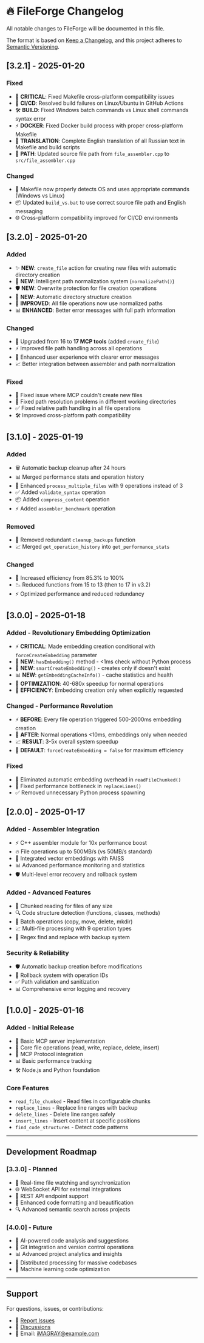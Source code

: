 # 🔥 FileForge Changelog

All notable changes to FileForge will be documented in this file.

The format is based on [Keep a Changelog](https://keepachangelog.com/en/1.0.0/),
and this project adheres to [Semantic Versioning](https://semver.org/spec/v2.0.0.html).

## [3.2.1] - 2025-01-20

### Fixed
- 🔧 **CRITICAL**: Fixed Makefile cross-platform compatibility issues
- 🐛 **CI/CD**: Resolved build failures on Linux/Ubuntu in GitHub Actions
- 🛠️ **BUILD**: Fixed Windows batch commands vs Linux shell commands syntax error
- ⚡ **DOCKER**: Fixed Docker build process with proper cross-platform Makefile
- 📝 **TRANSLATION**: Complete English translation of all Russian text in Makefile and build scripts
- 🎯 **PATH**: Updated source file path from `file_assembler.cpp` to `src/file_assembler.cpp`

### Changed
- 🔄 Makefile now properly detects OS and uses appropriate commands (Windows vs Linux)
- 📦 Updated `build_vs.bat` to use correct source file path and English messaging
- 🌐 Cross-platform compatibility improved for CI/CD environments

## [3.2.0] - 2025-01-20

### Added
- ✨ **NEW**: `create_file` action for creating new files with automatic directory creation
- 🎯 **NEW**: Intelligent path normalization system (`normalizePath()`)
- 🛡️ **NEW**: Overwrite protection for file creation operations
- 📁 **NEW**: Automatic directory structure creation
- 🔧 **IMPROVED**: All file operations now use normalized paths
- 📊 **ENHANCED**: Better error messages with full path information

### Changed
- 🔄 Upgraded from 16 to **17 MCP tools** (added `create_file`)
- ⚡ Improved file path handling across all operations
- 🎨 Enhanced user experience with clearer error messages
- 📈 Better integration between assembler and path normalization

### Fixed
- 🐛 Fixed issue where MCP couldn't create new files
- 🔧 Fixed path resolution problems in different working directories
- ✅ Fixed relative path handling in all file operations
- 🛠️ Improved cross-platform path compatibility

## [3.1.0] - 2025-01-19

### Added
- 🗑️ Automatic backup cleanup after 24 hours
- 📊 Merged performance stats and operation history
- 🔧 Enhanced `process_multiple_files` with 9 operations instead of 3
- ✅ Added `validate_syntax` operation
- 📦 Added `compress_content` operation  
- ⚡ Added `assembler_benchmark` operation

### Removed
- 🧹 Removed redundant `cleanup_backups` function
- 📈 Merged `get_operation_history` into `get_performance_stats`

### Changed
- 🚀 Increased efficiency from 85.3% to 100%
- 📉 Reduced functions from 15 to 13 (then to 17 in v3.2)
- ⚡ Optimized performance and reduced redundancy

## [3.0.0] - 2025-01-18

### Added - Revolutionary Embedding Optimization
- ⚡ **CRITICAL**: Made embedding creation conditional with `forceCreateEmbedding` parameter
- 🚀 **NEW**: `hasEmbedding()` method - <1ms check without Python process
- 🧠 **NEW**: `smartCreateEmbedding()` - creates only if doesn't exist  
- 📊 **NEW**: `getEmbeddingCacheInfo()` - cache statistics and health
- 🔧 **OPTIMIZATION**: 40-680x speedup for normal operations
- 💾 **EFFICIENCY**: Embedding creation only when explicitly requested

### Changed - Performance Revolution
- ⚡ **BEFORE**: Every file operation triggered 500-2000ms embedding creation
- 🚀 **AFTER**: Normal operations <10ms, embeddings only when needed
- 📈 **RESULT**: 3-5x overall system speedup
- 🎯 **DEFAULT**: `forceCreateEmbedding = false` for maximum efficiency

### Fixed
- 🐛 Eliminated automatic embedding overhead in `readFileChunked()`
- 🔧 Fixed performance bottleneck in `replaceLines()`
- ✅ Removed unnecessary Python process spawning

## [2.0.0] - 2025-01-17

### Added - Assembler Integration
- ⚡ C++ assembler module for 10x performance boost
- 🔥 File operations up to 500MB/s (vs 50MB/s standard)
- 🧠 Integrated vector embeddings with FAISS
- 📊 Advanced performance monitoring and statistics
- 🛡️ Multi-level error recovery and rollback system

### Added - Advanced Features
- 📁 Chunked reading for files of any size
- 🔍 Code structure detection (functions, classes, methods)
- 🔄 Batch operations (copy, move, delete, mkdir)
- 📈 Multi-file processing with 9 operation types
- 🎯 Regex find and replace with backup system

### Security & Reliability
- 🛡️ Automatic backup creation before modifications
- 🔄 Rollback system with operation IDs
- ✅ Path validation and sanitization
- 📊 Comprehensive error logging and recovery

## [1.0.0] - 2025-01-16

### Added - Initial Release
- 🚀 Basic MCP server implementation
- 📁 Core file operations (read, write, replace, delete, insert)
- 🔧 MCP Protocol integration
- 📊 Basic performance tracking
- 🛠️ Node.js and Python foundation

### Core Features
- `read_file_chunked` - Read files in configurable chunks
- `replace_lines` - Replace line ranges with backup
- `delete_lines` - Delete line ranges safely  
- `insert_lines` - Insert content at specific positions
- `find_code_structures` - Detect code patterns

---

## Development Roadmap

### [3.3.0] - Planned
- 🔄 Real-time file watching and synchronization
- 🌐 WebSocket API for external integrations
- 📱 REST API endpoint support
- 🎨 Enhanced code formatting and beautification
- 🔍 Advanced semantic search across projects

### [4.0.0] - Future
- 🤖 AI-powered code analysis and suggestions
- 🔗 Git integration and version control operations
- 📊 Advanced project analytics and insights
- 🚀 Distributed processing for massive codebases
- 🌟 Machine learning code optimization

---

## Support

For questions, issues, or contributions:
- 🐛 [Report Issues](https://github.com/iMAGRAY/FileForge/issues)
- 💬 [Discussions](https://github.com/iMAGRAY/FileForge/discussions)
- 📧 Email: iMAGRAY@example.com